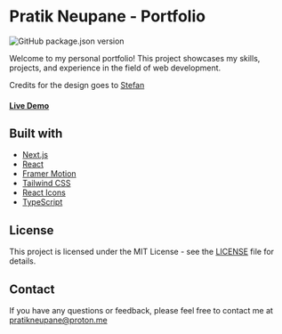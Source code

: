 # Pratik Neupane - Portfolio

![GitHub package.json version](https://img.shields.io/github/package-json/v/pratikneupane/pratikneupane.github.io)

Welcome to my personal portfolio! This project showcases my skills, projects, and experience in the field of web development.

Credits for the design goes to [Stefan](https://github.com/stefvndev)

#### [Live Demo](https://pratikneupane.github.io)

## Built with

- [Next.js](https://nextjs.org/)
- [React](https://reactjs.org/)
- [Framer Motion](https://www.framer.com/motion/)
- [Tailwind CSS](https://tailwindcss.com/)
- [React Icons](https://react-icons.github.io/react-icons/)
- [TypeScript](https://www.typescriptlang.org/)


## License

This project is licensed under the MIT License - see the [LICENSE](LICENSE) file for details.

## Contact

If you have any questions or feedback, please feel free to contact me at [pratikneupane@proton.me](mailto:pratikneupane@proton.me)
